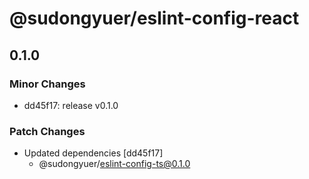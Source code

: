 # @sudongyuer/eslint-config-react

## 0.1.0

### Minor Changes

- dd45f17: release v0.1.0

### Patch Changes

- Updated dependencies [dd45f17]
  - @sudongyuer/eslint-config-ts@0.1.0

